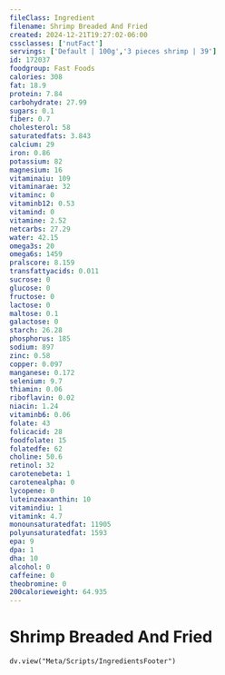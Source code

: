 ```yaml
---
fileClass: Ingredient
filename: Shrimp Breaded And Fried
created: 2024-12-21T19:27:02-06:00
cssclasses: ['nutFact']
servings: ['Default | 100g','3 pieces shrimp | 39']
id: 172037
foodgroup: Fast Foods
calories: 308
fat: 18.9
protein: 7.84
carbohydrate: 27.99
sugars: 0.1
fiber: 0.7
cholesterol: 58
saturatedfats: 3.843
calcium: 29
iron: 0.86
potassium: 82
magnesium: 16
vitaminaiu: 109
vitaminarae: 32
vitaminc: 0
vitaminb12: 0.53
vitamind: 0
vitamine: 2.52
netcarbs: 27.29
water: 42.15
omega3s: 20
omega6s: 1459
pralscore: 8.159
transfattyacids: 0.011
sucrose: 0
glucose: 0
fructose: 0
lactose: 0
maltose: 0.1
galactose: 0
starch: 26.28
phosphorus: 185
sodium: 897
zinc: 0.58
copper: 0.097
manganese: 0.172
selenium: 9.7
thiamin: 0.06
riboflavin: 0.02
niacin: 1.24
vitaminb6: 0.06
folate: 43
folicacid: 28
foodfolate: 15
folatedfe: 62
choline: 50.6
retinol: 32
carotenebeta: 1
carotenealpha: 0
lycopene: 0
luteinzeaxanthin: 10
vitamindiu: 1
vitamink: 4.7
monounsaturatedfat: 11905
polyunsaturatedfat: 1593
epa: 9
dpa: 1
dha: 10
alcohol: 0
caffeine: 0
theobromine: 0
200calorieweight: 64.935
---
```


# Shrimp Breaded And Fried

```dataviewjs
dv.view("Meta/Scripts/IngredientsFooter")
```